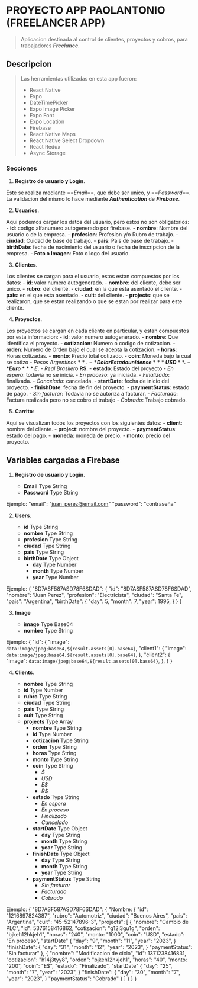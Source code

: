 # PROYECTO APP PAOLANTONIO (FREELANCER APP)

> Aplicacion destinada al control de clientes, proyectos y cobros, para trabajadores ***Freelance***.

## Descripcion

> Las herramientas utilizadas en esta app fueron:
> - React Native
> - Expo
> - DateTimePicker
> - Expo Image Picker
> - Expo Font
> - Expo Location
> - Firebase
> - React Native Maps
> - React Native Select Dropdown
> - React Redux
> - Async Storage

### Secciones

1. **Registro de usuario y Login**.

Este se realiza mediante ==*Email*==, que debe ser unico, y ==*Password*==.
La validacion del mismo lo hace mediante ***Authentication*** de ***Firebase***.

2. **Usuarios**.

Aqui podemos cargar los datos del usuario, pero estos no son obligatorios:
    - **id**: codigo alfanumero autogenerado por firebase.
    - **nombre**: Nombre del usuario o de la empresa.
    - **profesion**: Profesion y/o Rubro de trabajo.
    - **ciudad**: Cuidad de base de trabajo.
    - **pais**: Pais de base de trabajo.
    - **birthDate**: fecha de nacimiento del usuario o fecha de inscripcion de la empresa.
    - **Foto o Imagen**: Foto o logo del usuario.

3. **Clientes**.

Los clientes se cargan para el usuario, estos estan compuestos por los datos:
    - **id**: valor numero autogenerado.
    - **nombre**: del cliente, debe ser unico.
    - **rubro**: del cliente.
    - **ciudad**: en la que esta asentado el cliente.
    - **pais**: en el que esta asentado.
    - **cuit**: del cliente.
    - **projects**: que se realizaron, que se estan realizando o que se estan por realizar para este cliente.

4. **Proyectos**.

Los proyectos se cargan en cada cliente en particular, y estan compuestos por esta informacion:
    - **id**: valor numero autogenerado.
    - **nombre**: Que identifica el proyecto.
    - **cotizacion**: Numero o codigo de cotizacion.
    - **orden**: Numero de Orden bajo el cual se acepta la cotizacion.
    - **horas**: Horas cotizadas.
    - **monto**: Precio total cotizado.
    - **coin**: Moneda bajo la cual se cotizo
        - *Pesos Argentinos* **$**.
        - *Dolar Estadounidense* **USD**.
        - *Euro* **E$**.
        - *Real Brasilero* **R$**.
    - **estado**: Estado del proyecto
        - *En espera*: todavia no se inicia.
        - *En proceso*: ya iniciada.
        - *Finalizado*: finalizada.
        - *Cancelado*: cancelada.
    - **startDate**: fecha de inicio del proyecto.
    - **finishDate**: fecha de fin del proyecto.
    - **paymentStatus**: estado de pago.
        - *Sin facturar*: Todavia no se autoriza a facturar.
        - *Facturado*: Factura realizada pero no se cobro el trabajo
        - *Cobrado*: Trabajo cobrado.

5. **Carrito**:

Aqui se visualizan todos los proyectos con los siguientes datos:
    - **client**: nombre del cliente.
    - **project**: nombre del proyecto.
    - **paymentStatus**: estado del pago.
    - **moneda**: moneda de precio.
    - **monto**: precio del proyecto.

## Variables cargadas a Firebase

1. **Registro de usuario y Login**.

    - **Email** Type String
    - **Password** Type String

Ejemplo:
"email": "juan_perez@email.com"
"password": "contraseña"

2. **Users**.

    - **id** Type String
    - **nombre** Type String
    - **profesion** Type String
    - **ciudad** Type String
    - **pais** Type String
    - **birthDate** Type Object
        - **day** Type Number
        - **month** Type Number
        - **year** Type Number

Ejemplo:
{ "8D7ASF587ASD78F6SDAD": {
    "id": "8D7ASF587ASD78F6SDAD",
    "nombre": "Juan Perez",
    "profesion": "Electricista",
    "ciudad": "Santa Fe",
    "pais": "Argentina",
    "birthDate": {
        "day": 5,
        "month": 7,
        "year": 1995,
    }
}
}

3. **Image**

    - **image** Type Base64
    - **nombre** Type String

Ejemplo:
{
    "id": {
        "image": `data:image/jpeg;base64,${result.assets[0].base64}`,
        "client1": {
            "image": `data:image/jpeg;base64,${result.assets[0].base64}`,
        },
        "client2": {
            "image": `data:image/jpeg;base64,${result.assets[0].base64}`,
        },
    }
}

4. **Clients**.

    - **nombre** Type String
    - **id** Type Number
    - **rubro** Type String
    - **ciudad** Type String
    - **pais** Type String
    - **cuit** Type String
    - **projects** Type Array
        - **nombre** Type String
        - **id** Type Number
        - **cotizacion** Type String
        - **orden** Type String
        - **horas** Type String
        - **monto** Type String
        - **coin** Type String
            - *$*
            - *USD*
            - *E$*
            - *R$*
        - **estado** Type String
            - *En espera*
            - *En proceso*
            - *Finalizado*
            - *Cancelado*
        - **startDate** Type Object
            - **day** Type String
            - **month** Type String
            - **year** Type String
        - **finishDate** Type Object
            - **day** Type String
            - **month** Type String
            - **year** Type String
        - **paymentStatus** Type String
            - *Sin facturar*
            - *Facturado*
            - *Cobrado*

Ejemplo:
{
    "8D7ASF587ASD78F6SDAD": {
        "Nombre: {
            "id": "1216897824387",
            "rubro": "Automotriz",
            "ciudad": "Buenos Aires",
            "pais": "Argentina",
            "cuit": "45-52147896-3",
            "projects": [ {
                "nombre": "Cambio de PLC",
                "id": 5376158416862,
                "cotizacion": "g12j3gu1g",
                "orden": "bjkeh12hkjeh1",
                "horas": "240",
                "monto: "1000",
                "coin": "USD",
                "estado": "En proceso",
                "startDate" {
                    "day": "9",
                    "month": "11",
                    "year": "2023",
                    }
                "finishDate": {
                    "day": "31",
                    "month": "12",
                    "year": "2023",
                    }
                "paymentStatus": "Sin facturar"
                },
                {
                "nombre": "Modificacion de ciclo",
                "id": 1371238416831,
                "cotizacion": "h14j3tyy8",
                "orden": "bjkeh12hkjeh1",
                "horas": "40",
                "monto: "200",
                "coin": "E$",
                "estado": "Finalizado",
                "startDate" {
                    "day": "25",
                    "month": "7",
                    "year": "2023",
                    }
                "finishDate": {
                    "day": "30",
                    "month": "7",
                    "year": "2023",
                    }
                "paymentStatus": "Cobrado"
                }
            ]
        }
    }
}
    